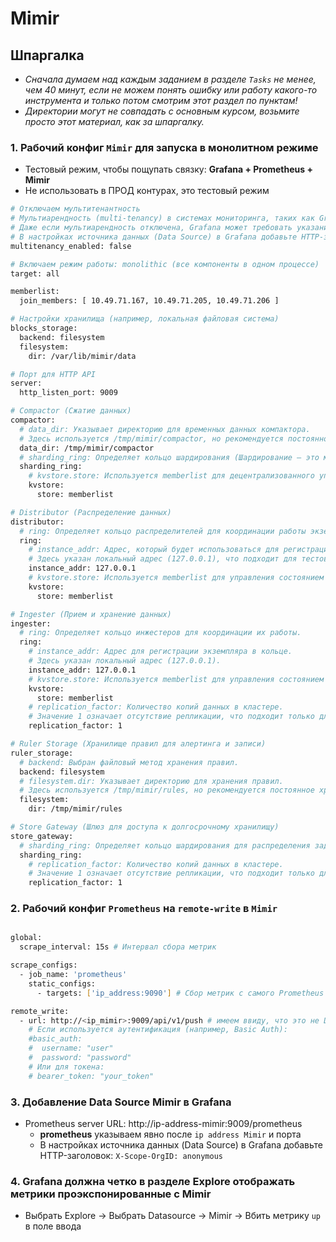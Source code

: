 # Mimir

## Шпаргалка
- _Сначала думаем над каждым заданием в разделе `Tasks` не менее, чем 40 минут, если не можем понять ошибку или работу какого-то инструмента и только потом смотрим этот раздел по пунктам!_
- _Директории могут не совпадать с основным курсом, возьмите просто этот материал, как за шпаргалку._

### 1. Рабочий конфиг `Mimir` для запуска в монолитном режиме

- Тестовый режим, чтобы пощупать связку: **Grafana + Prometheus + Mimir**
- Не использовать в ПРОД контурах, это тестовый режим

```bash
# Отключаем мультитенантность
# Мультиарендность (multi-tenancy) в системах мониторинга, таких как Grafana Mimir, предназначена для разделения данных между различными пользователями, организациями или командами
# Даже если мультиарендность отключена, Grafana может требовать указания tenant ID
# В настройках источника данных (Data Source) в Grafana добавьте HTTP-заголовок: X-Scope-OrgID: anonymous
multitenancy_enabled: false 

# Включаем режим работы: monolithic (все компоненты в одном процессе)
target: all

memberlist:
  join_members: [ 10.49.71.167, 10.49.71.205, 10.49.71.206 ]

# Настройки хранилища (например, локальная файловая система)
blocks_storage:
  backend: filesystem
  filesystem:
    dir: /var/lib/mimir/data

# Порт для HTTP API
server:
  http_listen_port: 9009

# Compactor (Сжатие данных)
compactor:
  # data_dir: Указывает директорию для временных данных компактора. 
  # Здесь используется /tmp/mimir/compactor, но рекомендуется постоянное хранилище.
  data_dir: /tmp/mimir/compactor
  # sharding_ring: Определяет кольцо шардирования (Шардирование — это метод разделения данных на части (шарды) и их распределения по разным серверам или узлам для уменьшения нагрузки и повышения производительности) для распределения задач между экземплярами компактора.
  sharding_ring:
    # kvstore.store: Используется memberlist для децентрализованного управления состоянием кольца.
    kvstore:
      store: memberlist

# Distributor (Распределение данных)
distributor:
  # ring: Определяет кольцо распределителей для координации работы экземпляров.
  ring:
    # instance_addr: Адрес, который будет использоваться для регистрации экземпляра в кольце.
    # Здесь указан локальный адрес (127.0.0.1), что подходит для тестовой среды.
    instance_addr: 127.0.0.1
    # kvstore.store: Используется memberlist для управления состоянием кольца.
    kvstore:
      store: memberlist

# Ingester (Прием и хранение данных)
ingester:
  # ring: Определяет кольцо инжестеров для координации их работы.
  ring:
    # instance_addr: Адрес для регистрации экземпляра в кольце.
    # Здесь указан локальный адрес (127.0.0.1).
    instance_addr: 127.0.0.1
    # kvstore.store: Используется memberlist для управления состоянием кольца.
    kvstore:
      store: memberlist
    # replication_factor: Количество копий данных в кластере. 
    # Значение 1 означает отсутствие репликации, что подходит только для тестов.
    replication_factor: 1

# Ruler Storage (Хранилище правил для алертинга и записи)
ruler_storage:
  # backend: Выбран файловый метод хранения правил.
  backend: filesystem
  # filesystem.dir: Указывает директорию для хранения правил. 
  # Здесь используется /tmp/mimir/rules, но рекомендуется постоянное хранилище.
  filesystem:
    dir: /tmp/mimir/rules

# Store Gateway (Шлюз для доступа к долгосрочному хранилищу)
store_gateway:
  # sharding_ring: Определяет кольцо шардирования для распределения задач между экземплярами шлюза.
  sharding_ring:
    # replication_factor: Количество копий данных в кластере.
    # Значение 1 означает отсутствие репликации, что подходит только для тестов.
    replication_factor: 1

```

### 2. Рабочий конфиг `Prometheus` на `remote-write` в `Mimir`

```bash

global:
  scrape_interval: 15s # Интервал сбора метрик

scrape_configs:
  - job_name: 'prometheus'
    static_configs:
      - targets: ['ip_address:9090'] # Сбор метрик с самого Prometheus

remote_write:
  - url: http://<ip_mimir>:9009/api/v1/push # имеем ввиду, что это не Data Source для Grafana, это адрес Mimir на который Prometheus пушит метрики
    # Если используется аутентификация (например, Basic Auth):
    #basic_auth:
    #  username: "user"
    #  password: "password"
    # Или для токена:
    # bearer_token: "your_token"

```

### 3. Добавление Data Source Mimir в Grafana
- Prometheus server URL: http://ip-address-mimir:9009/prometheus
  - **prometheus** указываем явно после `ip address Mimir` и порта
  - В настройках источника данных (Data Source) в Grafana добавьте HTTP-заголовок: `X-Scope-OrgID: anonymous`

### 4. Grafana должна четко в разделе Explore отображать метрики проэкспонированные с Mimir
- Выбрать Explore → Выбрать Datasource → Mimir → Вбить метрику `up` в поле ввода
